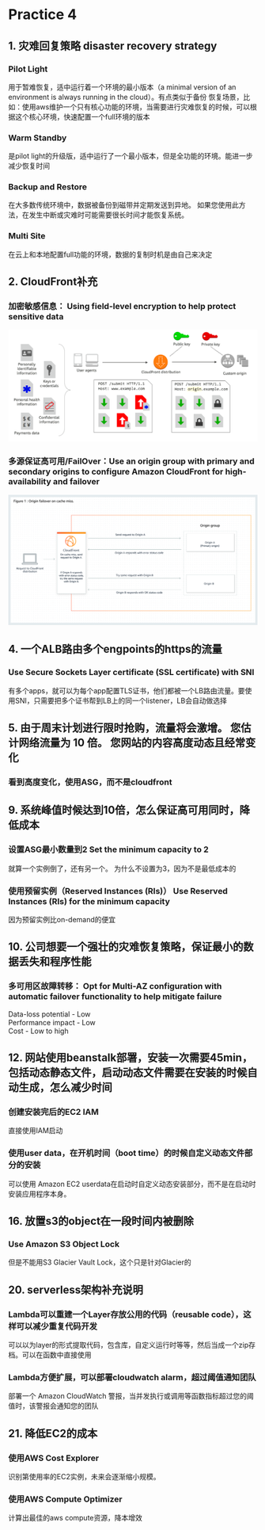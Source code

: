 # Practice 4
## 1. 灾难回复策略 disaster recovery strategy
### Pilot Light  
用于暂难恢复，适中运行着一个环境的最小版本（a minimal version of an environment is always running in the cloud）。有点类似于备份
恢复场景，比如：使用aws维护一个只有核心功能的环境，当需要进行灾难恢复的时候，可以根据这个核心环境，快速配置一个full环境的版本

### Warm Standby  
是pilot light的升级版，适中运行了一个最小版本，但是全功能的环境。能进一步减少恢复时间

### Backup and Restore  
在大多数传统环境中，数据被备份到磁带并定期发送到异地。 如果您使用此方法，在发生中断或灾难时可能需要很长时间才能恢复系统。

### Multi Site  
在云上和本地配置full功能的环境，数据的复制时机是由自己来决定

## 2. CloudFront补充
### 加密敏感信息： Using field-level encryption to help protect sensitive data  
![img_26.png](img_26.png)

### 多源保证高可用/FailOver：Use an origin group with primary and secondary origins to configure Amazon CloudFront for high-availability and failover
![img_27.png](img_27.png)


## 4. 一个ALB路由多个engpoints的https的流量 
### Use Secure Sockets Layer certificate (SSL certificate) with SNI
有多个apps，就可以为每个app配置TLS证书，他们都被一个LB路由流量。要使用SNI，只需要把多个证书帮到LB上的同一个listener，LB会自动做选择

## 5. 由于周末计划进行限时抢购，流量将会激增。 您估计网络流量为 10 倍。 您网站的内容高度动态且经常变化
### 看到高度变化，使用ASG，而不是cloudfront

## 9. 系统峰值时候达到10倍，怎么保证高可用同时，降低成本
### 设置ASG最小数量到2 Set the minimum capacity to 2  
就算一个实例倒了，还有另一个。 为什么不设置为3，因为不是最低成本的  

### 使用预留实例（Reserved Instances (RIs)） Use Reserved Instances (RIs) for the minimum capacity  
因为预留实例比on-demand的便宜

## 10. 公司想要一个强壮的灾难恢复策略，保证最小的数据丢失和程序性能  
### 多可用区故障转移： Opt for Multi-AZ configuration with automatic failover functionality to help mitigate failure
Data-loss potential - Low  
Performance impact - Low  
Cost - Low to high  

## 12. 网站使用beanstalk部署，安装一次需要45min，包括动态静态文件，启动动态文件需要在安装的时候自动生成，怎么减少时间
### 创建安装完后的EC2 IAM  
直接使用IAM启动

### 使用user data，在开机时间（boot time）的时候自定义动态文件部分的安装  
可以使用 Amazon EC2 userdata在启动时自定义动态安装部分，而不是在启动时安装应用程序本身。

## 16. 放置s3的object在一段时间内被删除
### Use Amazon S3 Object Lock  
但是不能用S3 Glacier Vault Lock，这个只是针对Glacier的

## 20. serverless架构补充说明
### Lambda可以重建一个Layer存放公用的代码（reusable code），这样可以减少重复代码开发
可以以为layer的形式提取代码，包含库，自定义运行时等等，然后当成一个zip存档。可以在函数中直接使用

### Lambda方便扩展，可以部署cloudwatch alarm，超过阈值通知团队  
部署一个 Amazon CloudWatch 警报，当并发执行或调用等函数指标超过您的阈值时，该警报会通知您的团队


## 21. 降低EC2的成本
### 使用AWS Cost Explorer  
识别第使用率的EC2实例，未来会逐渐缩小规模。

### 使用AWS Compute Optimizer   
计算出最佳的aws compute资源，降本增效  


